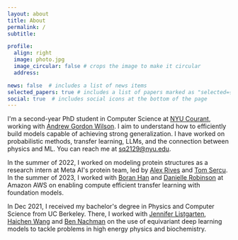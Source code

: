 ```yaml
---
layout: about
title: About
permalink: /
subtitle:

profile:
  align: right
  image: photo.jpg
  image_circular: false # crops the image to make it circular
  address: 

news: false  # includes a list of news items
selected_papers: true # includes a list of papers marked as "selected={true}"
social: true  # includes social icons at the bottom of the page
---
```


I'm a second-year PhD student in Computer Science at [NYU Courant](https://cs.nyu.edu/home/index.html), working with [Andrew Gordon Wilson](https://cims.nyu.edu/~andrewgw/). I aim to understand how to efficiently build models capable of achieving strong generalization. I have worked on probabilistic methods, transfer learning, LLMs, and the connection between physics and ML. You can reach me at [sq2129@nyu.edu](mailto:sq2129@nyu.edu).


In the summer of 2022, I worked on modeling protein structures as a research intern at Meta AI's protein team, led by [Alex Rives](https://scholar.google.com/citations?user=vqb78-gAAAAJ&hl=en) and [Tom Sercu](https://tom.sercu.me/). In the summer of 2023, I worked with [Boran Han](https://scholar.google.com/citations?user=Prwxh24AAAAJ&hl=en) and [Danielle Robinson](https://dcmaddix.github.io/) at Amazon AWS on enabling compute efficient transfer learning with foundation models.

In Dec 2021, I received my bachelor's degree in Physics and Computer Science from UC Berkeley. There, I worked with [Jennifer Listgarten](http://www.jennifer.listgarten.com/), [Haichen Wang](https://hwang43.web.cern.ch/) and [Ben Nachman](https://nachmangroup.github.io/) on the use of equivariant deep learning models to tackle problems in high energy physics and biochemistry. 

<!-- Write your biography here. Tell the world about yourself. Link to your favorite [subreddit](http://reddit.com). You can put a picture in, too. The code is already in, just name your picture `prof_pic.jpg` and put it in the `img/` folder.

Put your address / P.O. box / other info right below your picture. You can also disable any these elements by editing `profile` property of the YAML header of your `_pages/about.md`. Edit `_bibliography/papers.bib` and Jekyll will render your [publications page](/al-folio/publications/) automatically.

Link to your social media connections, too. This theme is set up to use [Font Awesome icons](http://fortawesome.github.io/Font-Awesome/) and [Academicons](https://jpswalsh.github.io/academicons/), like the ones below. Add your Facebook, Twitter, LinkedIn, Google Scholar, or just disable all of them. -->
